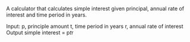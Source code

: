 A calculator that calculates simple interest given principal, annual rate of interest and time period in years.

Input:
  p, principle amount
  t, time period in years
  r, annual rate of interest
Output
  simple interest = p*t*r
